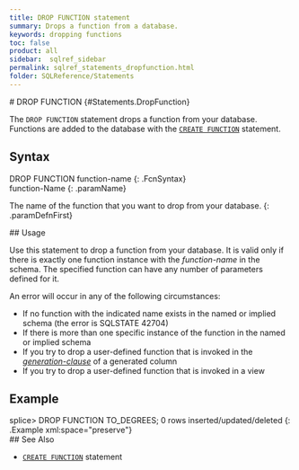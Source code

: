 ```yaml
---
title: DROP FUNCTION statement
summary: Drops a function from a database.
keywords: dropping functions
toc: false
product: all
sidebar:  sqlref_sidebar
permalink: sqlref_statements_dropfunction.html
folder: SQLReference/Statements
---
```

<section>
<div class="TopicContent" data-swiftype-index="true" markdown="1">
# DROP FUNCTION   {#Statements.DropFunction}

The `DROP FUNCTION` statement drops a function from your database.
Functions are added to the database with the
[`CREATE FUNCTION`](sqlref_statements_createfunction.html) statement.

## Syntax

<div class="fcnWrapperWide" markdown="1">
    DROP FUNCTION function-name
{: .FcnSyntax}

</div>
<div class="paramList" markdown="1">
function-Name
{: .paramName}

The name of the function that you want to drop from your database.
{: .paramDefnFirst}

</div>
## Usage

Use this statement to drop a function from your database. It is valid
only if there is exactly one function instance with the *function-name*
in the schema. The specified function can have any number of parameters
defined for it.

An error will occur in any of the following circumstances:

* If no function with the indicated name exists in the named or implied
  schema (the error is SQLSTATE 42704)
* If there is more than one specific instance of the function in the
  named or implied schema
* If you try to drop a user-defined function that is invoked in the
  *[generation-clause](sqlref_statements_generationclause.html)* of a
  generated column
* If you try to drop a user-defined function that is invoked in a view

## Example

<div class="preWrapper" markdown="1">
    splice> DROP FUNCTION TO_DEGREES;
    0 rows inserted/updated/deleted
{: .Example xml:space="preserve"}

</div>
## See Also

* [`CREATE FUNCTION`](sqlref_statements_createprocedure.html) statement

</div>
</section>


